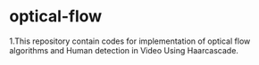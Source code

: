 # optical-flow
1.This repository contain codes for implementation of optical flow algorithms and Human detection in Video Using Haarcascade.

